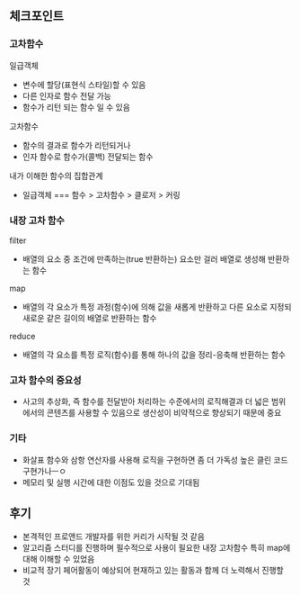 ## 체크포인트

### 고차함수
일급객체
- 변수에 할당(표현식 스타일)할 수 있음
- 다른 인자로 함수 전달 가능
- 함수가 리턴 되는 함수 일 수 있음

고차함수
- 함수의 결과로 함수가 리턴되거나
- 인자 함수로 함수가(콜백) 전달되는 함수

내가 이해한 함수의 집합관계
- 일급객체 === 함수 > 고차함수 > 클로저 > 커링

### 내장 고차 함수
filter
- 배열의 요소 중 조건에 만족하는(true 반환하는) 요소만 걸러 배열로 생성해 반환하는 함수

map
- 배열의 각 요소가 특정 과정(함수)에 의해 값을 새롭게 반환하고 다른 요소로 지정되 새로운 같은 길이의 배열로 반환하는 함수

reduce
- 배열의 각 요소를 특정 로직(함수)를 통해 하나의 값을 정리-응축해 반환하는 함수

### 고차 함수의 중요성
- 사고의 추상화, 즉 함수를 전달받아 처리하는 수준에서의 로직해결과 더 넓은 범위에서의 콘텐츠를 사용할 수 있음으로 생산성이 비약적으로 향상되기 때문에 중요

### 기타
- 화살표 함수와 삼항 연산자를 사용해 로직을 구현하면 좀 더 가독성 높은 클린 코드 구현가나ㅡㅇ
- 메모리 및 실행 시간에 대한 이점도 있을 것으로 기대됨

## 후기
- 본격적인 프로앤드 개발자를 위한 커리가 시작될 것 같음
- 알고리즘 스터디를 진행하며 필수적으로 사용이 필요한 내장 고차함수 특히 map에 대해 이해할 수 있었음
- 비교적 장기 페어활동이 예상되어 현재하고 있는 활동과 함께 더 노력해서 진행할 것